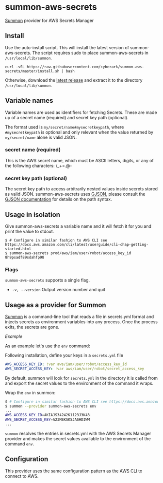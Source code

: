# summon-aws-secrets
[Summon](https://github.com/cyberark/summon) provider for AWS Secrets Manager

## Install

Use the auto-install script. This will install the latest version of summon-aws-secrets.
The script requires sudo to place summon-aws-secrets in `/usr/local/lib/summon`.

```
curl -sSL https://raw.githubusercontent.com/cyberark/summon-aws-secrets/master/install.sh | bash
```

Otherwise, download the [latest release](https://github.com/cyberark/summon-aws-secrets/releases) and extract it to the directory `/usr/local/lib/summon`.

## Variable names

Variable names are used as identifiers for fetching Secrets. These are made up of a secret name (required) and secret key path (optional). 

The format used is `my/secret/name#mysecretkeypath`, where `#mysecretkeypath` is optional and only relevant when the value returned by `my/secret/name` alone is valid JSON.

### secret name (required)

This is the AWS secret name, which must be ASCII letters, digits, or any of the following characters: /_+=.@-

### secret key path (optional)

The secret key path to access arbitrarily nested values inside secrets stored as valid JSON. summon-aws-secrets uses [GJSON](https://github.com/tidwall/gjson), please consult the [GJSON documentation](https://github.com/tidwall/gjson#path-syntax) for details on the path syntax. 

## Usage in isolation

Give summon-aws-secrets a variable name and it will fetch it for you and print the value to stdout.

```sh-session
$ # Configure in similar fashion to AWS CLI see https://docs.aws.amazon.com/cli/latest/userguide/cli-chap-getting-started.html
$ summon-aws-secrets prod/aws/iam/user/robot/access_key_id
8h9psadf89sdahfp98
```

### Flags

`summon-aws-secrets` supports a single flag.

* `-v, --version` Output version number and quit

## Usage as a provider for Summon

[Summon](https://github.com/cyberark/summon/) is a command-line tool that reads a file in secrets.yml format and injects secrets as environment variables into any process. Once the process exits, the secrets are gone.

*Example*

As an example let's use the `env` command: 

Following installation, define your keys in a `secrets.yml` file

```yml
AWS_ACCESS_KEY_ID: !var aws/iam/user/robot/access_key_id
AWS_SECRET_ACCESS_KEY: !var aws/iam/user/robot/secret_access_key
```

By default, summon will look for `secrets.yml` in the directory it is called from and export the secret values to the environment of the command it wraps.

Wrap the `env` in summon:

```sh
$ # Configure in similar fashion to AWS CLI see https://docs.aws.amazon.com/cli/latest/userguide/cli-chap-getting-started.html
$ summon --provider summon-aws-secrets env
...
AWS_ACCESS_KEY_ID=AKIAJS34242K1123J3K43
AWS_SECRET_ACCESS_KEY=A23MSKSKSJASHDIWM
...
```

`summon` resolves the entries in secrets.yml with the AWS Secrets Manager provider and makes the secret values available to the environment of the command `env`.

## Configuration

This provider uses the same configuration pattern as the [AWS CLI
](https://docs.aws.amazon.com/cli/latest/userguide/cli-chap-getting-started.html) to connect to AWS.
